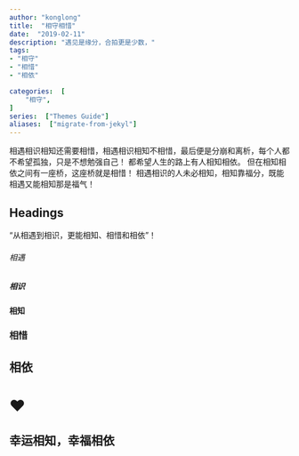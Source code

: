 ```yaml
---
author: "konglong"
title:  "相守相惜"
date:  "2019-02-11"
description: "遇见是缘分，合拍更是少数，"
tags: 
- "相守"
- "相惜"
- "相依"

categories:  [
    "相守",
]
series:  ["Themes Guide"]
aliases:  ["migrate-from-jekyl"]
---
```


相遇相识相知还需要相惜，相遇相识相知不相惜，最后便是分崩和离析，每个人都不希望孤独，只是不想勉强自己！
都希望人生的路上有人相知相依。
但在相知相依之间有一座桥，这座桥就是相惜！
相遇相识的人未必相知，相知靠福分，既能相遇又能相知那是福气！



<!--more-->

## Headings

“从相遇到相识，更能相知、相惜和相依”！

###### 相遇

##### 相识

#### 相知

### 相惜

## 相依 

# ❤️

## 幸运相知，幸福相依
